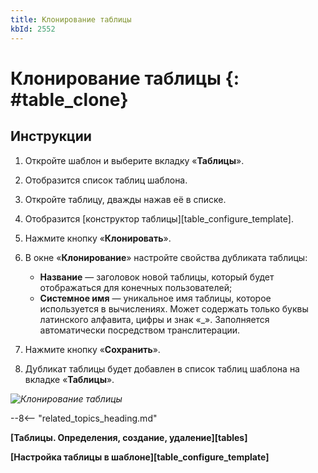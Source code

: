 ```yaml
---
title: Клонирование таблицы
kbId: 2552
---
```


# Клонирование таблицы {: #table_clone}

## Инструкции

1. Откройте шаблон и выберите вкладку «**Таблицы**».
2. Отобразится список таблиц шаблона.
3. Откройте таблицу, дважды нажав её в списке.
4. Отобразится [конструктор таблицы][table_configure_template].
5. Нажмите кнопку «**Клонировать**».
6. В окне «**Клонирование**» настройте свойства дубликата таблицы:

    - **Название** — заголовок новой таблицы, который будет отображаться для конечных пользователей;
    - **Системное имя** — уникальное имя таблицы, которое используется в вычислениях. Может содержать только буквы латинского алфавита, цифры и знак «_». Заполняется автоматически посредством транслитерации.

7. Нажмите кнопку «**Сохранить**».
8. Дубликат таблицы будет добавлен в список таблиц шаблона на вкладке «**Таблицы**».

_![Клонирование таблицы](table_clone_clone.png)_

--8<-- "related_topics_heading.md"

**[Таблицы. Определения, создание, удаление][tables]**

**[Настройка таблицы в шаблоне][table_configure_template]**
